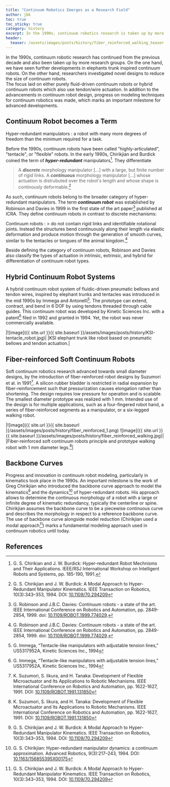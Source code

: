 ```yaml
---
title: "Continuum Robotics Emerges as a Research Field"
author: jbk
toc: true
toc_sticky: true
category: history
excerpt: In the 1990s, continuum robotics research is taken up by more research groups.
header:
  teaser: /assets/images/posts/history/fiber_reinforced_walking_teaser.jpg
---
```

In the 1990s, continuum robotic research has continued from the previous decade and also been taken up by more research groups.
On the one hand, we have seen further developments in elephants trunk inspired continuum robots.
On the other hand, researchers investigated novel designs to reduce the size of continuum robots.	 
The focus laid on either purely fluid-driven continuum robots or hybrid continuum robots which also use tendon/wire actuation.
In addition to the advancements in continuum robot design, progress on modeling techniques for continuum robotics was made, which marks an important milestone for advanced developments.

## Continuum Robot becomes a Term
Hyper-redundant manipulators
: a robot with many more degrees of freedom than the minimum required for a task.

Before the 1990s, continuum robots have been called "highly-articulated", "tentacle", or "flexible" robots. In the early 1990s, Chirikjian and Burdick coined the term of ***hyper-redundant*** manipulators[^fn0]. They differentiate
> A ***discrete*** morphology manipulator [...] with a large, but finite number of rigid links. A ***continuous*** morphology manipulator [...] whose actuation is distrubuted over the robot's length and whose shape is continously deformable.[^fn4]

As such, continuum robots belong to the broader category of hyper-redundant manipulators.
The term ***continuum robot*** was established by Robinson and Davies in 1999 in the first state of the art paper[^fn1] published at ICRA. 
They define continuum robots in contrast to discrete mechanisms:

Continuum robots
: > do not contain rigid links and identifiable rotational joints. Instead the structures bend continuously along their length via elastic deformation and produce motion through the generation of smooth curves, similar to the tentacles or tongues of the animal kingdom.[^fn1]

Beside defining the category of continuum robots, Robinson and Davies also classify the types of actuation in intrinsic, extrinsic, and hybrid for differentiation of continuum robot types.

## Hybrid Continuum Robot Systems
A hybrid continuum robot system of fluidic-driven pneumatic bellows and tendon wires, inspired by elephant trunks and tentacles was introduced in the mid 1990s by Immega and Antonelli[^fn3]. 
The prototype can extend, contract, and bend in 6 DOF by using tendons threaded through cable guides.
This continuum robot was developed by Kinetic Sciences Inc. with a patent[^fn3] filed in 1992 and granted in 1994.
Yet, the robot was never commercially available.

|![image]({{ site.url }}{{ site.baseurl }}/assets/images/posts/history/KSI-tentacle_robot.jpg)|
|KSI elephant trunk like robot based on pneumatic bellows and tendon actuation.|

## Fiber-reinforced Soft Continuum Robots
Soft continuum robotics research advanced towards small diameter designs, by the introduction of fiber-reinforced robot designs by Suzumori et al. in 1991[^fn3a].
A silicon rubber bladder is restricted in radial expansion by fiber-reinforcement such that pressurization causes elongation rather than shortening. 
The design requires low pressure for operation and is scalable.
The smallest diameter prototype was realized with 1 mm.
Intended use of the design is for multiple applications, such as a four-fingered robot hand, a series of fiber-reinforced segments as a manipulator, or a six-legged walking robot.

|![image]({{ site.url }}{{ site.baseurl }}/assets/images/posts/history/fiber_reinforced_1.png) ![image]({{ site.url }}{{ site.baseurl }}/assets/images/posts/history/fiber_reinforced_walking.jpg)|
|Fiber-reinforced soft continuum robots principle and prototype walking robot with 1 mm diameter legs.[^fn3a]|

## Backbone Curves
Progress and innovation in continuum robot modeling, particularly in kinematics took place in the 1990s. 
An important milestone is the work of Greg Chirikjian who introduced the backbone curve approach to model the kinematics[^fn4] and the dynamics[^fn5] of hyper-redundant robots. 
His approach allows to determine the continuous morphology of a robot with a large or infinite degree of kinematic redundancy, typically the centerline or spine.
Chirikjian assumes the backbone curve to be a piecewise continuous curve and describes the morphology in respect to a reference backbone curve.
The use of backbone curve alongside model reduction (Chirikjian used a modal approach[^fn4]) marks a fundamental modeling approach used in continuum robotics until today.

## References
[^fn0]: G. S. Chirikian and J. W. Burdick: Hyper-redundant Robot Mechnisms and Their Applications. IEEE/RSJ International Workshop on Intelligent Robots and Systems, pp. 185-190, 1991.

[^fn1]: G. Robinson and J.B.C. Davies: Continuum robots - a state of the art. IEEE International Conference on Robotics and Automation, pp. 2849-2854, 1999. doi: [10.1109/ROBOT.1999.774029](https://dx.doi.org/10.1109/ROBOT.1999.774029).

[^fn2]: G. Immega and K. Antonelli, “The KSI tentacle manipulator,” in IEEE International Conference on Robotics and Automation, pages 1–6, 1995. DOI: [10.1109/ROBOT.1995.525733](https://dx.doi.org/10.1109/ROBOT.1995.525733)

[^fn3]: G. Immega, “Tentacle-like manipulators with adjustable tension lines,” US5317952A, Kinetic Sciences Inc., 1994

[^fn3a]: K. Suzumori, S. Iikura, and H. Tanaka: Development of Flexible Microactuator and Its Applications to Robotic Mechanisms. IEEE International Conference on Robotics and Automation, pp. 1622-1627, 1991. DOI: [10.1109/ROBOT.1991.131850](https://doi.org/10.1109/ROBOT.1991.131850)

[^fn4]: G. S. Chirikjian and J. W. Burdick: A Modal Approach to Hyper-Redundant Manipulator Kinematics. IEEE Transaction on Robotics, 10(3):343–353, 1994. DOI: [10.1109/70.294209](https://dx.doi.org/10.1109/70.294209)

[^fn5]: G. S. Chirikjian: Hyper-redundant manipulator dynamics: a continuum approximation. Advanced Robotics, 9(3):217–243, 1994. DOI: [10.1163/156855395X00175](https://dx.doi.org/10.1163/156855395X00175)